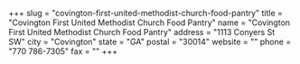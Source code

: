 +++
slug = "covington-first-united-methodist-church-food-pantry"
title = "Covington First United Methodist Church Food Pantry"
name = "Covington First United Methodist Church Food Pantry"
address = "1113 Conyers St SW"
city = "Covington"
state = "GA"
postal = "30014"
website = ""
phone = "770 786-7305"
fax = ""
+++
